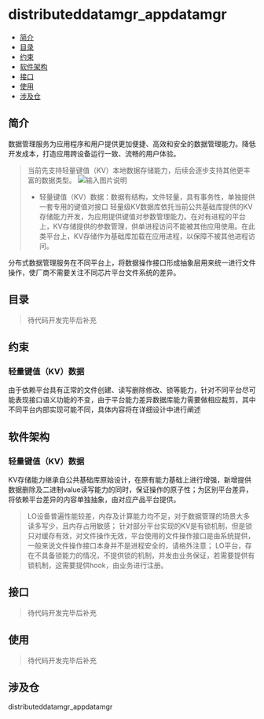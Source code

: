 # distributeddatamgr_appdatamgr

-   [简介](#section11660541593)
-   [目录](#section1464106163817)
-   [约束](#section1718733212019)
-   [软件架构](#section159991817144514)
-   [接口](#section11510542164514)
-   [使用](#section1685211117463)
-   [涉及仓](#section10365113863719)

## 简介<a name="section11660541593"></a>
数据管理服务为应用程序和用户提供更加便捷、高效和安全的数据管理能力。降低开发成本，打造应用跨设备运行一致、流畅的用户体验。
> 当前先支持轻量键值（KV）本地数据存储能力，后续会逐步支持其他更丰富的数据类型。
![输入图片说明](https://images.gitee.com/uploads/images/2021/0422/193406_a3e03a96_8046977.png "屏幕截图.png")
> - 轻量键值（KV）数据：数据有结构，文件轻量，具有事务性，单独提供一套专用的键值对接口
轻量级KV数据库依托当前公共基础库提供的KV存储能力开发，为应用提供键值对参数管理能力。在对有进程的平台上，KV存储提供的参数管理，供单进程访问不能被其他应用使用。在此类平台上，KV存储作为基础库加载在应用进程，以保障不被其他进程访问。

分布式数据管理服务在不同平台上，将数据操作接口形成抽象层用来统一进行文件操作，使厂商不需要关注不同芯片平台文件系统的差异。

## 目录<a name="section1464106163817"></a>
> 待代码开发完毕后补充

## 约束<a name="section1718733212019"></a>
### 轻量键值（KV）数据
由于依赖平台具有正常的文件创建、读写删除修改、锁等能力，针对不同平台尽可能表现接口语义功能的不变，由于平台能力差异数据库能力需要做相应裁剪，其中不同平台内部实现可能不同，具体内容将在详细设计中进行阐述

## 软件架构<a name="section159991817144514"></a>
### 轻量键值（KV）数据
KV存储能力继承自公共基础库原始设计，在原有能力基础上进行增强，新增提供数据删除及二进制value读写能力的同时，保证操作的原子性；为区别平台差异，将依赖平台差异的内容单独抽象，由对应产品平台提供。
>LO设备普遍性能较差，内存及计算能力均不足，对于数据管理的场景大多读多写少，且内存占用敏感；
>针对部分平台实现的KV是有锁机制，但是锁只对缓存有效，对文件操作无效，平台使用的文件操作接口是由系统提供，一般来说文件操作接口本身并不是进程安全的，请格外注意；
>LO平台，存在不具备锁能力的情况，不提供锁的机制，并发由业务保证，若需要提供有锁机制，这需要提供hook，由业务进行注册。

## 接口<a name="section11510542164514"></a>
> 待代码开发完毕后补充

## 使用<a name="section1685211117463"></a>
> 待代码开发完毕后补充

## 涉及仓<a name="section10365113863719"></a>
distributeddatamgr_appdatamgr
